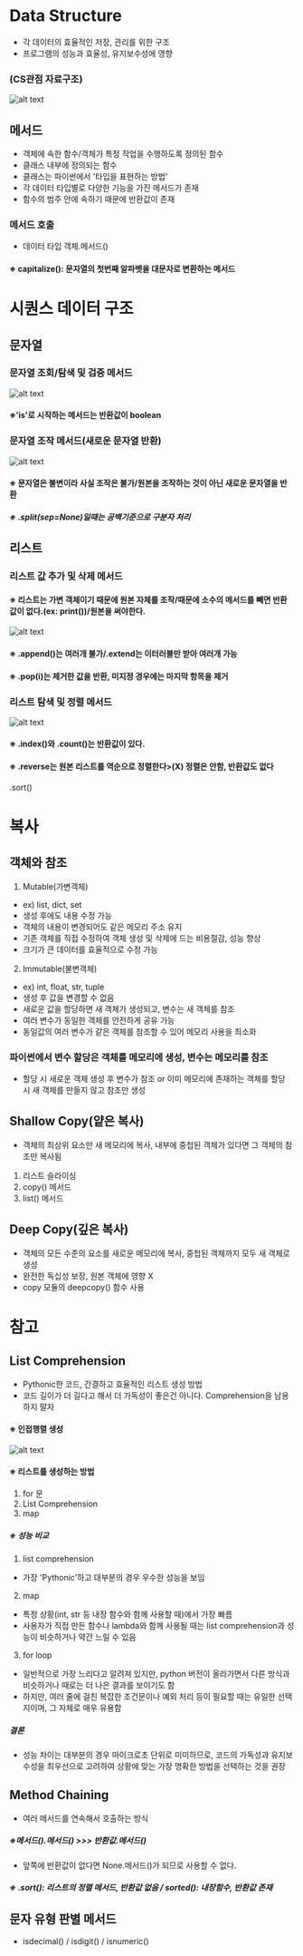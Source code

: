 # Data Structure
- 각 데이터의 효율적인 저장, 관리를 위한 구조
- 프로그램의 성능과 효율성, 유지보수성에 영향
### (CS관점 자료구조)
![alt text](image-10.png)
## 메서드
- 객체에 속한 함수/객체가 특정 작업을 수행하도록 정의된 함수
- 클래스 내부에 정의되는 함수
- 클래스는 파이썬에서 '타입을 표현하는 방법'
- 각 데이터 타입별로 다양한 기능을 가진 메서드가 존재
- 함수의 범주 안에 속하기 때문에 반환값이 존재
### 메서드 호출
- 데이터 타입 객체.메서드()
#### ※ capitalize(): 문자열의 첫번째 알파벳을 대문자로 변환하는 메서드
# 시퀀스 데이터 구조
## 문자열
### 문자열 조회/탐색 및 검증 메서드
![alt text](image-11.png)
#### ※'is'로 시작하는 메서드는 반환값이 boolean
### 문자열 조작 메서드(새로운 문자열 반환)
![alt text](image-12.png)
#### ※ 문자열은 불변이라 사실 조작은 불가/원본을 조작하는 것이 아닌 새로운 문자열을 반환
##### ※ .split(sep=None)일때는 공백기준으로 구분자 처리
## 리스트
### 리스트 값 추가 및 삭제 메서드
#### ※ 리스트는 가변 객체이기 때문에 원본 자체를 조작/때문에 소수의 메서드를 빼면 반환값이 없다.(ex: print())/원본을 써야한다.
![alt text](image-13.png)
#### ※ .append()는 여러개 불가/.extend는 이터러블만 받아 여러개 가능
#### ※ .pop(i)는 제거한 값을 반환, 미지정 경우에는 마지막 항목을 제거
### 리스트 탐색 및 정렬 메서드
![alt text](image-14.png)
#### ※ .index()와 .count()는 반환값이 있다.
#### ※ .reverse는 원본 리스트를 역순으로 정렬한다>(X) 정렬은 안함, 반환값도 없다
.sort()
# 복사
## 객체와 참조
1. Mutable(가변객체)
- ex) list, dict, set
- 생성 후에도 내용 수정 가능
- 객체의 내용이 변경되어도 같은 메모리 주소 유지
- 기존 객체를 직접 수정하여 객체 생성 및 삭제에 드는 비용절감, 성능 향상
- 크기가 큰 데이터를 효율적으로 수정 가능
2. Immutable(불변객체)
- ex) int, float, str, tuple
- 생성 후 값을 변경할 수 없음
- 새로운 값을 할당하면 새 객체가 생성되고, 변수는 새 객체를 참조
- 여러 변수가 동일한 객체를 안전하게 공유 가능
- 동일값의 여러 변수가 같은 객체를 참조할 수 있어 메모리 사용을 최소화
### 파이썬에서 변수 할당은 객체를 메모리에 생성, 변수는 메모리를 참조
- 할당 시 새로운 객체 생성 후 변수가 참조 or 이미 메모리에 존재하는 객체를 할당 시 새 객체를 만들지 않고 참조만 생성
## Shallow Copy(얕은 복사)
- 객체의 최상위 요소만 새 메모리에 복사, 내부에 중첩된 객체가 있다면 그 객체의 참조만 복사됨
1. 리스트 슬라이싱
2. copy() 메서드
3. list() 메서드
## Deep Copy(깊은 복사)
- 객체의 모든 수준의 요소를 새로운 메모리에 복사, 중첩된 객체까지 모두 새 객체로 생성
- 완전한 독십성 보장, 원본 객체에 영향 X
- copy 모듈의 deepcopy() 함수 사용
# 참고
## List Comprehension
- Pythonic한 코드, 간결하고 효율적인 리스트 생성 방법
- 코드 길이가 더 길다고 해서 더 가독성이 좋은건 아니다. Comprehension을 남용하지 말자
#### ※ 인접행렬 생성
![alt text](image-15.png)
#### ※ 리스트를 생성하는 방법
1. for 문
2. List Comprehension
3. map
##### ※ 성능 비교
1. list comprehension
- 가장 'Pythonic'하고 대부분의 경우 우수한 성능을 보임
2. map
- 특정 상황(int, str 등 내장 함수와 함께 사용할 때)에서 가장 빠름
- 사용자가 직접 만든 함수나 lambda와 함께 사용될 때는 list comprehension과 성능이 비슷하거나 약간 느릴 수 있음
3. for loop
- 일반적으로 가장 느리다고 알려져 있지만, python 버전이 올라가면서 다른 방식과 비슷하거나 때로는 더 나은 결과를 보이기도 함
- 하지만, 여러 줄에 걸친 복잡한 조건문이나 예외 처리 등이 필요할 때는 유일한 선택지이며, 그 자체로 매우 유용함
##### 결론
- 성능 차이는 대부분의 경우 마이크로초 단위로 미미하므로, 코드의 가독성과 유지보수성을 최우선으로 고려하여 상황에 맞는 가장 명확한 방법을 선택하는 것을 권장
## Method Chaining
- 여러 메서드를 연속해서 호출하는 방식
##### ※메서드().메서드() >>> 반환값.메서드()
- 앞쪽에 반환값이 없다면 None.메서드()가 되므로 사용할 수 없다.
##### ※ .sort(): 리스트의 정렬 메서드, 반환값 없음 / sorted(): 내장함수, 반환값 존재
## 문자 유형 판별 메서드
- isdecimal() / isdigit() / isnumeric()